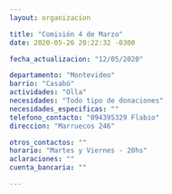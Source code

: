 ```yaml
---
layout: organizacion

title: "Comisión 4 de Marzo"
date: 2020-05-26 20:22:32 -0300

fecha_actualizacion: "12/05/2020"

departamento: "Montevideo"
barrio: "Casabó"
actividades: "Olla"
necesidades: "Todo tipo de donaciones"
necesidades_especificas: ""
telefono_contacto: "094395329 Flabio"
direccion: "Marruecos 246"

otros_contactos: ""
horario: "Martes y Viernes - 20hs"
aclaraciones: ""
cuenta_bancaria: ""

---
```

